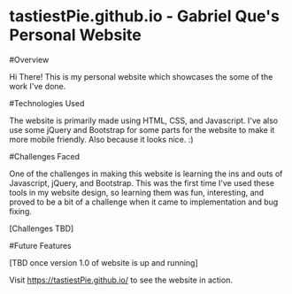 # tastiestPie.github.io - Gabriel Que's Personal Website

#Overview

Hi There! This is my personal website which showcases the some of the work I've done.

#Technologies Used

The website is primarily made using HTML, CSS, and Javascript. I've also use some jQuery and Bootstrap
for some parts for the website to make it more mobile friendly. Also because it looks nice. :)

#Challenges Faced

One of the challenges in making this website is learning the ins and outs of Javascript, jQuery, and Bootstrap. This was
the first time I've used these tools in my website design, so learning them was fun, interesting, and proved to be a bit of a
challenge when it came to implementation and bug fixing.

[Challenges TBD]

#Future Features

[TBD once version 1.0 of website is up and running]

Visit https://tastiestPie.github.io/ to see the website in action.
